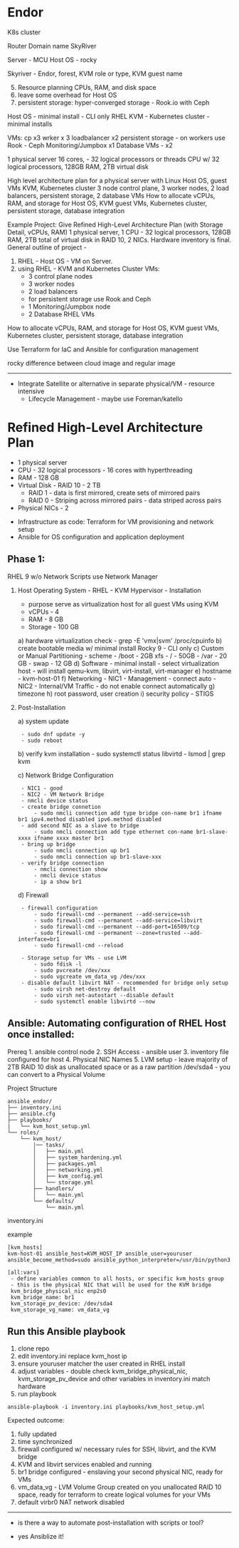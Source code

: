# Endor
K8s cluster




Router Domain name
SkyRiver

Server -  MCU
Host OS - rocky

Skyriver - Endor, forest, KVM role or type, KVM guest name

5. Resource planning CPUs, RAM, and disk space
6. leave some overhead for Host OS
7. persistent storage: hyper-converged storage - Rook.io with Ceph

Host OS - minimal install - CLI only
RHEL KVM - Kubernetes cluster - minimal installs

VMs:
cp x3
wrker x 3
loadbalancer x2
persistent storage - on workers use Rook - Ceph
Monitoring/Jumpbox x1
Database VMs - x2

1 physical server
16 cores, - 32 logical processors or threads
CPU w/ 32 logical processors,  128GB RAM, 2TB virtual disk
 

High level architecture plan for a physical server with Linux Host OS, guest VMs KVM, Kubernetes cluster
3 node control plane, 3 worker nodes, 2 load balancers, persistent storage, 2 database VMs
How to allocate vCPUs, RAM, and storage for Host OS, KVM guest VMs, Kubernetes cluster, persistent storage, database integration


Example Project:
Give Refined High-Level Architecture Plan (with Storage Detail, vCPUs, RAM)
1 physical server, 1 CPU - 32 logical processors, 128GB RAM, 2TB total of virtual disk in RAID 10, 2 NICs. Hardware inventory is final.
General outline of project - 
1. RHEL - Host OS - VM on Server. 
2. using RHEL - KVM and Kubernetes Cluster VMs:
	- 3 control plane nodes
	- 3 worker nodes
	- 2 load balancers
	- for persistent storage use Rook and Ceph
	- 1 Monitoring/Jumpbox node
	- 2 Database RHEL VMs
	
How to allocate vCPUs, RAM, and storage for Host OS, KVM guest VMs, Kubernetes cluster, persistent storage, database integration


Use Terraform for IaC and Ansible for configuration management

rocky difference between cloud image and regular image

------------------------------------------------------------------------------------------
<!-- 
Example Project:
Give Refined High-Level Architecture Plan (with Storage Detail, vCPUs, RAM)
1 physical server, 1 CPU - 32 logical processors, 128GB RAM, 2TB total of virtual disk in RAID 10, 2 NICs. Hardware inventory is final.
General outline of project - 
1. RHEL - Host OS - VM on Server. 
2. using RHEL - KVM and Kubernetes Cluster VMs:
- 3 control plane nodes
- 3 worker nodes
- 2 load balancers
- for persistent storage use Rook and Ceph
- 1 Monitoring/Jumpbox node
- 2 Database RHEL VMs
How to allocate vCPUs, RAM, and storage for Host OS, KVM guest VMs, Kubernetes cluster, persistent storage, database integration
Use Terraform for IaC and Ansible for configuration management -->

* Integrate Satellite or alternative in separate physical/VM - resource intensive
	- Lifecycle Management - maybe use Foreman/katello

# Refined High-Level Architecture Plan

- 1 physical server
- CPU - 32 logical processors - 16 cores with hyperthreading
- RAM - 128 GB
- Virtual Disk - RAID 10 - 2 TB
	- RAID 1 - data is first mirrored, create sets of mirrored pairs
	- RAID 0 - Striping across mirrored pairs - data striped across pairs
- Physical NICs - 2

* Infrastructure as code: Terraform for VM provisioning and network setup
* Ansible for OS configuration and application deployment


## Phase 1:

RHEL 9 w/o Network Scripts use Network Manager

1. Host Operating System - RHEL - KVM Hypervisor - Installation
	- purpose serve as virtualization host for all guest VMs using KVM
	- vCPUs - 4
	- RAM - 8 GB
	- Storage - 100 GB

	a) hardware virtualization check
		- grep -E 'vmx|svm' /proc/cpuinfo
	b) create bootable media w/ minimal install Rocky 9 - CLI only 
	c) Custom or Manual Partitioning
		- scheme
			- /boot - 2GB xfs
			- / - 50GB
			- /var - 20 GB
			- swap - 12 GB
	d) Software
		- minimal install
		- select virtualization host 
			- will install qemu-kvm, libvirt, virt-install, virt-manager
	e) hostname
		- kvm-host-01
	f) Networking
		- NIC1 - Management
			- connect auto
		- NIC2 - Internal/VM Traffic
			- do not enable connect automatically
	g) timezone
	h) root password, user creation
	i) security policy - STIGS

2. Post-Installation

	a) system update

		- sudo dnf update -y
		- sudo reboot
		
	b) verify kvm installation
		- sudo systemctl status libvirtd
		- lsmod | grep kvm
		
	c) Network Bridge Configuration

		- NIC1 - good
		- NIC2 - VM Network Bridge
		- nmcli device status
		- create bridge connetion
			- sudo nmcli connection add type bridge con-name br1 ifname br1 ipv4.method disabled ipv6.method disabled
		- add second NIC as a slave to bridge
			- sudo nmcli connection add type ethernet con-name br1-slave-xxxx ifname xxxx master br1
		- bring up bridge
			- sudo nmcli connection up br1
			- sudo nmcli connection up br1-slave-xxx
		- verify bridge connection
			- nmcli connection show
			- nmcli device status
			- ip a show br1
			
	d) Firewall

		- firewall configuration
			- sudo firewall-cmd --permanent --add-service=ssh
			- sudo firewall-cmd --permanent --add-service=libvirt
			- sudo firewall-cmd --permanent --add-port=16509/tcp
			- sudo firewall-cmd --permanent --zone=trusted --add-interface=br1
			- sudo firewall-cmd --reload
			
		- Storage setup for VMs - use LVM
			- sudo fdisk -l
			- sudo pvcreate /dev/xxx
			- sudo vgcreate vm_data_vg /dev/xxx
		- disable default libvirt NAT - recommended for bridge only setup
			- sudo virsh net-destroy default
			- sudo virsh net-autostart --disable default
			- sudo systemctl enable libvirtd --now
			

## Ansible: Automating configuration of RHEL Host once installed:

Prereq
	1. ansible control node
	2. SSH Access - ansible user
	3. inventory file configured for host
	4. Physical NIC Names
	5. LVM setup - leave majority of 2TB RAID 10 disk as unallocated space or as a raw partition /dev/sda4 - you can convert to a Physical Volume

Project Structure
```
ansible_endor/
├── inventory.ini
├── ansible.cfg
├── playbooks/ 
|	└── kvm_host_setup.yml
└── roles/
	└── kvm_host/
		|── tasks/
		│   ├── main.yml
        │   ├── system_hardening.yml
        │   ├── packages.yml
        │   ├── networking.yml
        │   ├── kvm_config.yml
        │   └── storage.yml
        ├── handlers/
        │   └── main.yml
        └── defaults/
            └── main.yml
```

inventory.ini

example
```
[kvm_hosts]
kvm-host-01 ansible_host=KVM_HOST_IP ansible_user=youruser ansible_become_method=sudo ansible_python_interpreter=/usr/bin/python3

[all:vars]
 - define variables common to all hosts, or specific kvm_hosts group
 - this is the physical NIC that will be used for the KVM bridge
 kvm_bridge_physical_nic enp2s0
 kvm_bridge_name: br1
 kvm_storage_pv_device: /dev/sda4
 kvm_storage_vg_name: vm_data_vg
```

## Run this Ansible playbook

1. clone repo
2. edit inventory.ini replace kvm_host ip
3. ensure youruser matcher the user created in RHEL install
4. adjust variables - double check kvm_bridge_physical_nic, kvm_storage_pv_device and other variables in inventory.ini match hardware
5. run playbook

```
ansible-playbook -i inventory.ini playbooks/kvm_host_setup.yml
```

Expected outcome:
1. fully updated
2. time synchronized
3. firewall configured w/ necessary rules for SSH, libvirt, and the KVM bridge
4. KVM and libvirt services enabled and running
5. br1 bridge configured - enslaving your second physical NIC, ready for VMs
6. vm_data_vg - LVM Volume Group created on you unallocated RAID 10 space, ready for terraform to create logical volumes for your VMs
7. default virbr0 NAT network disabled






------------------------------------------------------------------------
* is there a way to automate post-installation with scripts or tool?
 - yes Ansiblize it!


























































